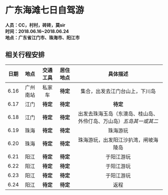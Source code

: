 # 广东海滩七日自驾游
**人员：CC，村村，砖砖，莫sir**    
**时间：2018.06.16~2018.06.24**  
**地点：广东省江门市、珠海市、阳江市**  
## 相关行程安排
 | 日期 | 地点 | 交通工具 | 居住地点 | 具体描述 | 
 | :-: | :-: | :-: | :-: | :-: | 
 | 6.16 | 广州南站 | 私家车 | **待定** | 集合，出发去江门台山上，下川岛 | 
 | 6.17 | 江门 | **待定** | **待定** | **待定** | 
 | 6.18 | 江门 | **待定** | **待定** | 出发去珠海玉岛（东澳岛、桂山岛、外伶仃岛、万山岛）*五岛其一或其二* | 
 | 6.19 | 珠海 | **待定** | **待定** | 珠海游玩 | 
 | 6.20 | 珠海 | **待定** | **待定** | 珠海游玩，出发阳江沙扒湾，闸坡海陵岛 | 
 | 6.21 | 阳江 | **待定** | **待定** | 于阳江游玩 | 
 | 6.22 | 阳江 | **待定** | **待定** | 于阳江游玩 | 
 | 6.23 | 阳江 | **待定** | **待定** | 于阳江游玩 | 
 | 6.24 | 阳江 | **待定** | **待定** | 返程 | 






